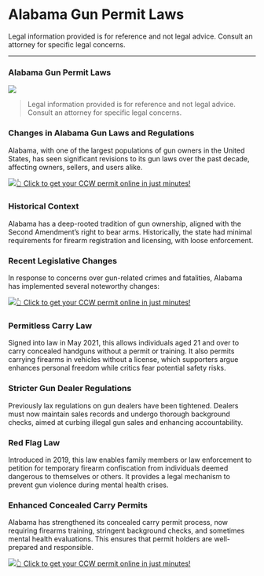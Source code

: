 # Alabama Gun Permit Laws

Legal information provided is for reference and not legal advice. Consult an attorney for specific legal concerns. 

* * *

### Alabama Gun Permit Laws

![](https://cdn-images-1.medium.com/max/800/1*MemwnxGWwsAhprd73dq2bg.png)

> Legal information provided is for reference and not legal advice. Consult an attorney for specific legal concerns.

### Changes in Alabama Gun Laws and Regulations

Alabama, with one of the largest populations of gun owners in the United States, has seen significant revisions to its gun laws over the past decade, affecting owners, sellers, and users alike.

[![](https://cdn-images-1.medium.com/max/1200/1*aCmvRhaa5Xjz4zDZxHzAjg.png)](https://sndn.to/ccw)[👆 Click to get your CCW permit online in just minutes!](https://sndn.to/ccw)

### Historical Context

Alabama has a deep-rooted tradition of gun ownership, aligned with the Second Amendment’s right to bear arms. Historically, the state had minimal requirements for firearm registration and licensing, with loose enforcement.

### Recent Legislative Changes

In response to concerns over gun-related crimes and fatalities, Alabama has implemented several noteworthy changes:

[![](https://cdn-images-1.medium.com/max/1200/1*TMCVgNoKp2NAtvLSAMkaJg.png)](https://sndn.to/ccw)[👆 Click to get your CCW permit online in just minutes!](https://sndn.to/ccw)

### Permitless Carry Law

Signed into law in May 2021, this allows individuals aged 21 and over to carry concealed handguns without a permit or training. It also permits carrying firearms in vehicles without a license, which supporters argue enhances personal freedom while critics fear potential safety risks.

### Stricter Gun Dealer Regulations

Previously lax regulations on gun dealers have been tightened. Dealers must now maintain sales records and undergo thorough background checks, aimed at curbing illegal gun sales and enhancing accountability.

### Red Flag Law

Introduced in 2019, this law enables family members or law enforcement to petition for temporary firearm confiscation from individuals deemed dangerous to themselves or others. It provides a legal mechanism to prevent gun violence during mental health crises.

### Enhanced Concealed Carry Permits

Alabama has strengthened its concealed carry permit process, now requiring firearms training, stringent background checks, and sometimes mental health evaluations. This ensures that permit holders are well-prepared and responsible.

[![](https://cdn-images-1.medium.com/max/1200/1*UmVcdbz7GlGdNVJMx2tkag.png)](https://sndn.to/ccw)[👆 Click to get your CCW permit online in just minutes!](https://sndn.to/ccw)

